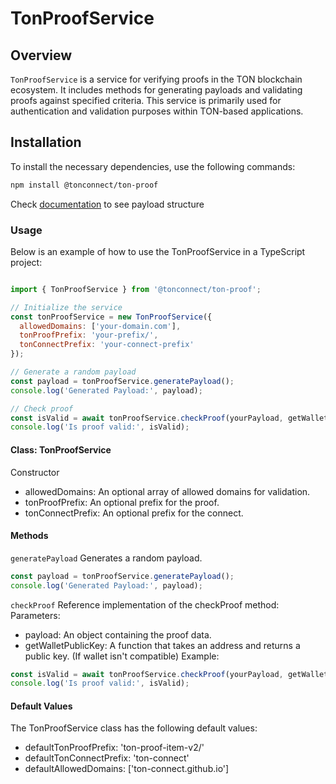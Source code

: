 
# TonProofService

## Overview

`TonProofService` is a service for verifying proofs in the TON blockchain ecosystem. It includes methods for generating payloads and validating proofs against specified criteria. This service is primarily used for authentication and validation purposes within TON-based applications.

## Installation

To install the necessary dependencies, use the following commands:

```sh
npm install @tonconnect/ton-proof
```

Check [documentation](https://docs.ton.org/develop/dapps/ton-connect/sign#structure-of-ton_proof) to see payload structure

### Usage
Below is an example of how to use the TonProofService in a TypeScript project:

```js

import { TonProofService } from '@tonconnect/ton-proof';

// Initialize the service
const tonProofService = new TonProofService({
  allowedDomains: ['your-domain.com'],
  tonProofPrefix: 'your-prefix/',
  tonConnectPrefix: 'your-connect-prefix'
});

// Generate a random payload
const payload = tonProofService.generatePayload();
console.log('Generated Payload:', payload);

// Check proof
const isValid = await tonProofService.checkProof(yourPayload, getWalletPublicKeyFunction);
console.log('Is proof valid:', isValid);
```

#### Class: TonProofService
Constructor
- allowedDomains: An optional array of allowed domains for validation.
- tonProofPrefix: An optional prefix for the proof.
- tonConnectPrefix: An optional prefix for the connect.

#### Methods
`generatePayload`
Generates a random payload.

```js
const payload = tonProofService.generatePayload();
console.log('Generated Payload:', payload);
```
`checkProof`
Reference implementation of the checkProof method:
Parameters:

- payload: An object containing the proof data.
- getWalletPublicKey: A function that takes an address and returns a public key. (If wallet isn't compatible)
Example:

```js
const isValid = await tonProofService.checkProof(yourPayload, getWalletPublicKeyFunction);
console.log('Is proof valid:', isValid);
```
#### Default Values
The TonProofService class has the following default values:

- defaultTonProofPrefix: 'ton-proof-item-v2/'
- defaultTonConnectPrefix: 'ton-connect'
- defaultAllowedDomains: ['ton-connect.github.io']
